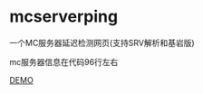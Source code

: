 # mcserverping
一个MC服务器延迟检测网页(支持SRV解析和基岩版)

mc服务器信息在代码96行左右

[DEMO](https://pingdemo.codewaves.cn/)

